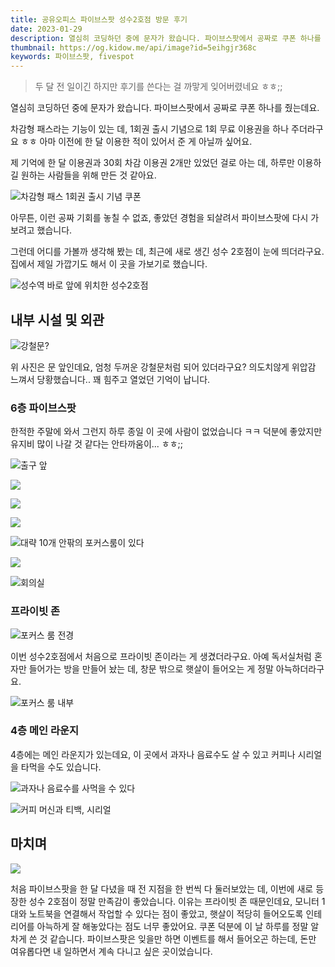 ```yaml
---
title: 공유오피스 파이브스팟 성수2호점 방문 후기
date: 2023-01-29
description: 열심히 코딩하던 중에 문자가 왔습니다. 파이브스팟에서 공짜로 쿠폰 하나를 줬는데요. 차감형 패스라는 기능을 출시했는 데, 1회 무료 이용권을 하나 주더라구요 ㅎㅎ 아마 이전에 한 달 이용한 적이 있어서 준 게 아닐까 싶어요.
thumbnail: https://og.kidow.me/api/image?id=5eihgjr368c
keywords: 파이브스팟, fivespot
---
```


> 두 달 전 일이긴 하지만 후기를 쓴다는 걸 까맣게 잊어버렸네요 ㅎㅎ;;

열심히 코딩하던 중에 문자가 왔습니다. 파이브스팟에서 공짜로 쿠폰 하나를 줬는데요.

차감형 패스라는 기능이 있는 데, 1회권 출시 기념으로 1회 무료 이용권을 하나 주더라구요 ㅎㅎ 아마 이전에 한 달 이용한 적이 있어서 준 게 아닐까 싶어요.

제 기억에 한 달 이용권과 30회 차감 이용권 2개만 있었던 걸로 아는 데, 하루만 이용하길 원하는 사람들을 위해 만든 것 같아요.

![차감형 패스 1회권 출시 기념 쿠폰](coupon.png)

아무튼, 이런 공짜 기회를 놓칠 수 없죠, 좋았던 경험을 되살려서 파이브스팟에 다시 가보려고 했습니다.

그런데 어디를 가볼까 생각해 봤는 데, 최근에 새로 생긴 성수 2호점이 눈에 띄더라구요. 집에서 제일 가깝기도 해서 이 곳을 가보기로 했습니다.

![성수역 바로 앞에 위치한 성수2호점](map.png)

## 내부 시설 및 외관

![강철문?](door.jpg)

위 사진은 문 앞인데요, 엄청 두꺼운 강철문처럼 되어 있더라구요? 의도치않게 위압감 느껴서 당황했습니다.. 꽤 힘주고 열었던 기억이 납니다.

### 6층 파이브스팟

한적한 주말에 와서 그런지 하루 종일 이 곳에 사람이 없었습니다 ㅋㅋ 덕분에 좋았지만 유지비 많이 나갈 것 같다는 안타까움이... ㅎㅎ;;

![출구 앞](exit.jpeg)

![](corridor1.jpeg)

![](corridor2.jpeg)

![](corridor3.jpeg)

![대략 10개 안팎의 포커스룸이 있다](hall.jpeg)

![](study.jpeg)

![회의실](meetingroom.jpeg)

### 프라이빗 존

![포커스 룸 전경](focusroom.jpeg)

이번 성수2호점에서 처음으로 프라이빗 존이라는 게 생겼더라구요. 아예 독서실처럼 혼자만 들어가는 방을 만들어 놨는 데, 창문 밖으로 햇살이 들어오는 게 정말 아늑하더라구요.

![포커스 룸 내부](privatezone.jpeg)

### 4층 메인 라운지

4층에는 메인 라운지가 있는데요, 이 곳에서 과자나 음료수도 살 수 있고 커피나 시리얼을 타먹을 수도 있습니다.

![과자나 음료수를 사먹을 수 있다](mainrounge1.jpeg)

![커피 머신과 티백, 시리얼](mainrounge2.jpeg)

## 마치며

![](final.jpg)

처음 파이브스팟을 한 달 다녔을 때 전 지점을 한 번씩 다 둘러보았는 데, 이번에 새로 등장한 성수 2호점이 정말 만족감이 좋았습니다. 이유는 프라이빗 존 때문인데요, 모니터 1대와 노트북을 연결해서 작업할 수 있다는 점이 좋았고, 햇살이 적당히 들어오도록 인테리어를 아늑하게 잘 해놓았다는 점도 너무 좋았어요. 쿠폰 덕분에 이 날 하루를 정말 알차게 쓴 것 같습니다. 파이브스팟은 잊을만 하면 이벤트를 해서 들어오곤 하는데, 돈만 여유롭다면 내 일하면서 계속 다니고 싶은 곳이었습니다.
